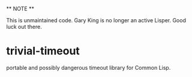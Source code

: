 ** NOTE ** 

This is unmaintained code. Gary King is no longer an active Lisper. Good luck out there.

trivial-timeout
===============

portable and possibly dangerous timeout library for Common Lisp.

